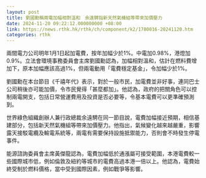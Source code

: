 ```yaml
---
layout: post
title: 劉國勳稱兩電加幅相對溫和　余遠騁指新天然氣機組等帶來加價壓力
date: 2024-11-20 09:22:12.000000000 +08:00
link: https://news.rthk.hk/rthk/ch/component/k2/1780016-20241120.htm
categories: rthk
---
```


兩間電力公司明年1月1日起加電費，按年加幅少於1%。中電加0.98%，港燈加0.9%。立法會環境事務委員會主席劉國勳認為，加幅相對溫和，估計在燃料費增加下，原本加幅應該高過1%，但兩電動用「電費穩定基金」，令加幅少於1%。

劉國勳在本台節目《千禧年代》表示，對於一般市民，加電費並非好事，連同巴士公司稍後亦可能加價，令市民覺得「甚麼都加」。他認為，政府的把關角色可以控制兩電開支，包括日常營運費用及投資是否必要等，令基本電費可以更準確預測到。

世界綠色組織創辦人兼行政總裁余遠騁在同一節目說，電費加幅接近預期，相信基建部分，包括新天然氣機組等帶來加價壓力。他指出，氣候變化越來越嚴重，影響露天接駁電纜及輸電系統等，兩電有需要保持設施抵禦能力，否則會不時發生停電事件。

能源諮詢委員會主席黃傑龍認為，電費加幅低於通漲屬可接受範圍，本港電費較一些國際城市低，例如倫敦及紐約等城市的電費高過本港一倍以上。他認為，電費始終受制於燃料價格，當中受到國際因素，例如戰爭等影響。
